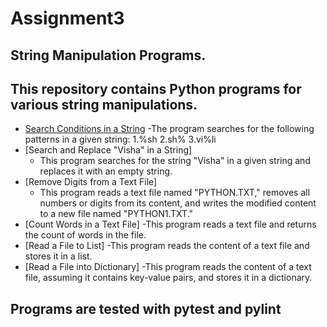 # Assignment3

## String Manipulation Programs.

## This repository contains Python programs for various string manipulations.

  - [Search Conditions in a String](#1-search-conditions-in-a-string)
      -The program searches for the following patterns in a given string:
       1.%sh
       2.sh%
       3.vi%li
  - [Search and Replace "Visha" in a String]
      - This program searches for the string "Visha" in a given string and replaces it with an empty string.
  - [Remove Digits from a Text File]
      - This program reads a text file named "PYTHON.TXT," removes all numbers or digits from its content, and writes the modified 
        content to a new file named "PYTHON1.TXT."
  - [Count Words in a Text File]
      -This program reads a text file and returns the count of words in the file.
  - [Read a File to List]
      -This program reads the content of a text file and stores it in a list.
  - [Read a File into Dictionary]
      -This program reads the content of a text file, assuming it contains key-value pairs, and stores it in a dictionary.

## Programs are tested with pytest and pylint
